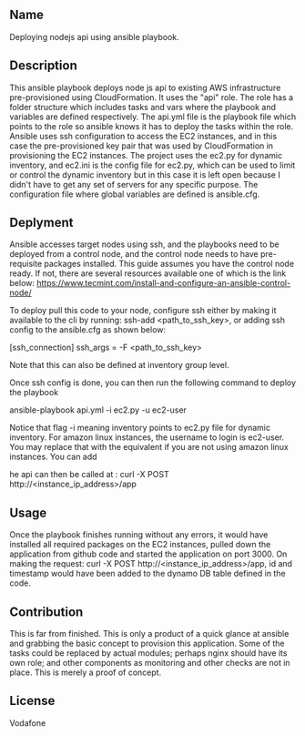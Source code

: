 ## Name

Deploying nodejs api using ansible playbook.

## Description

This ansible playbook deploys node js api to existing AWS infrastructure pre-provisioned using CloudFormation. It uses the "api" role. The role has a folder  structure which includes tasks and vars where the playbook and variables are defined respectively. The api.yml file is the playbook file which points to the role so ansible knows it has to deploy the tasks within the role.
Ansible uses ssh configuration to access the EC2 instances, and in this case the pre-provisioned key pair that was used by CloudFormation in provisioning the EC2 instances. The project uses the ec2.py for dynamic inventory, and ec2.ini is the config file for ec2.py, which can be used to limit or control the dynamic inventory but in this case it is left open because I didn't have to get any set of servers for any specific purpose. The configuration file where global variables are defined is ansible.cfg.


## Deplyment

Ansible accesses target nodes using ssh, and the playbooks need to be deployed from a control node, and the control node needs to have pre-requisite packages installed. This guide assumes  you have the control node ready. If not, there are several resources available one of which is the link below:
https://www.tecmint.com/install-and-configure-an-ansible-control-node/

To deploy pull this code to your node, configure ssh either by making it available to the cli by running: ssh-add <path_to_ssh_key>, or adding ssh config to the ansible.cfg as shown below:

[ssh_connection]
ssh_args = -F <path_to_ssh_key>

Note that this can also be defined at inventory group level.

Once ssh config is done, you can then run the following command to deploy the playbook

ansible-playbook api.yml -i ec2.py -u ec2-user

Notice that flag -i meaning inventory points to ec2.py file for dynamic inventory. For amazon linux instances, the username to login is ec2-user. You may replace that with the equivalent if you are not using amazon linux instances. You can add 

he api can then be called at : curl -X POST http://<instance_ip_address>/app


## Usage

Once the playbook finishes  running without any errors, it would have installed all required packages on the  EC2 instances, pulled down the application from github code and started the application on port 3000. On making the request: curl -X POST http://<instance_ip_address>/app, id and timestamp would have been added to the dynamo DB table defined in the code. 

## Contribution

This is far from finished. This is only a product of a quick glance at ansible and grabbing the  basic concept to provision this application. Some of the tasks could be replaced by actual modules; perhaps  nginx should have its own role; and other components as monitoring and other checks are not in place. This is merely a proof of concept.

## License 
Vodafone
